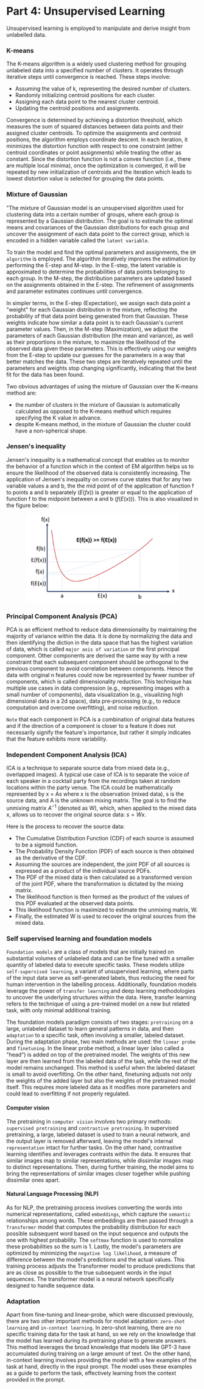 # Part 4: Unsupervised Learning
Unsupervised learning is employed to manipulate and derive insight from unlabelled data.
### K-means
The K-means algorithm is a widely used clustering method for grouping unlabeled data into a specified number of clusters. It operates through iterative steps until convergence is reached. These steps involve:

- Assuming the value of k, representing the desired number of clusters.
- Randomly initializing centroid positions for each cluster.
- Assigning each data point to the nearest cluster centroid.
- Updating the centroid positions and assignments.  

Convergence is determined by achieving a distortion threshold, which measures the sum of squared distances between data points and their assigned cluster centroids. To optimize the assignments and centroid positions, the algorithm employs coordinate descent. In each iteration, it minimizes the distortion function with respect to one constraint (either centroid coordinates or point assignments) while treating the other as constant. Since the distortion function is not a convex function (i.e., there are multiple local minima), once the optimization is converged, it will be repeated by new initialization of centroids and the iteration which leads to lowest distortion value is selected for grouping the data points.
### Mixture of Gaussian
"The mixture of Gaussian model is an unsupervised algorithm used for clustering data into a certain number of groups, where each group is represented by a Gaussian distribution. The goal is to estimate the optimal means and covariances of the Gaussian distributions for each group and uncover the assignment of each data point to the correct group, which is encoded in a hidden variable called the `latent variable`. 

To train the model and find the optimal parameters and assignments, the `EM algorithm` is employed. The algorithm iteratively improves the estimation by performing the E-step and M-step. In the E-step, the latent variable is approximated to determine the probabilities of data points belonging to each group. In the M-step, the distribution parameters are updated based on the  assignments obtained in the E-step. The refinement of assignments and parameter estimates continues until convergence.

In simpler terms, in the E-step (Expectation), we assign each data point a "weight" for each Gaussian distribution in the mixture, reflecting the probability of that data point being generated from that Gaussian. These weights indicate how similar a data point is to each Gaussian's current parameter values. Then, in the M-step (Maximization), we adjust the parameters of each Gaussian distribution (the mean and variance), as well as their proportions in the mixture, to maximize the likelihood of the observed data given these parameters. This is effectively using our weights from the E-step to update our guesses for the parameters in a way that better matches the data. These two steps are iteratively repeated until the parameters and weights stop changing significantly, indicating that the best fit for the data has been found.

Two obvious advantages of using the mixture of Gaussian over the K-means method are: 
- the number of clusters in the mixture of Gaussian is automatically calculated as opposed to the K-means method which requires specifying the K value in advance.
- despite K-means method, in the mixture of Gaussian the cluster could have a non-spherical shape.

### Jensen's inequality
Jensen's inequality is a mathematical concept that enables us to monitor the behavior of a function which in the context of EM algorithm helps us to ensure the likelihood of the observed data is consistently increasing. The application of Jensen's inequality on convex curve states that for any two variable values a and b, the the mid point of of the application of function f to points a and b separately ($E(fx)$) is greater or equal to the application of function f to the midpoint between a and b ($f(E(x))$). This is also visualized in the figure below:

<p align="center">
  <img src="Figure/Jensens_inequality.png" alt="Hypothesis Function" width="400"/>
</p>

### Principal Component Analysis (PCA)

PCA is an efficient method to reduce data dimensionality by maintaining the majority of variance within the data. It is done by normalizing the data and then identifying the diction in the data space that has the highest variation of data, which is called `major axis of variation` or the first principal component. Other components are derived the same way by with a new constraint that each subsequent component should be orthogonal to the previous component to avoid correlation between components. Hence the data with original n features could now be represented by fewer number of components, which is called dimensionality reduction. This technique has multiple use cases in data compression (e.g., representing images with a small number of components), data visualization (e.g., visualizing high dimensional data in a 2d space), data pre-processing (e.g., to reduce computation and overcome overfitting), and noise reduction.  

`Note` that each component in PCA is a combination of original data features and if the direction of a component is closer to a feature it does not necessarily signify the feature's importance, but rather it simply indicates that the feature exhibits more variability.

### Independent Component Analysis (ICA)

ICA is a technique to separate source data from mixed data (e.g., overlapped images). A typical use case of ICA is to separate the voice of each speaker in a cocktail party from the recordings taken at random locations within the party venue. The ICA could be mathematically represented by x = As where x is the observation (mixed data), s is the source data, and A is the unknown mixing matrix. The goal is to find the unmixing matrix $A^{-1}$ (denoted as W), which, when applied to the mixed data x, allows us to recover the original source data: $s = Wx$.

Here is the process to recover the source data: 
- The Cumulative Distribution Function (CDF) of each source is assumed to be a sigmoid function.
- The Probability Density Function (PDF) of each source is then obtained as the derivative of the CDF.
- Assuming the sources are independent, the joint PDF of all sources is expressed as a product of the individual source PDFs.
- The PDF of the mixed data is then calculated as a transformed version of the joint PDF, where the transformation is dictated by the mixing matrix.
- The likelihood function is then formed as the product of the values of this PDF evaluated at the observed data points.
- This likelihood function is maximized to estimate the unmixing matrix, W.
- Finally, the estimated W is used to recover the original sources from the mixed data.

### Self supervised learning and foundation models
`Foundation models` are a class of models that are initially trained on substantial volumes of unlabeled data and can be fine tuned with a smaller quantity of labeled data to execute specific tasks. These models utilize `self-supervised learning`, a variant of unsupervised learning, where parts of the input data serve as self-generated labels, thus reducing the need for human intervention in the labelling process. Additionally, foundation models leverage the power of `transfer learning` and deep learning methodologies to uncover the underlying structures within the data. Here, transfer learning refers to the technique of using a pre-trained model on a new but related task, with only minimal additional training.

The foundation models paradigm consists of two stages: `pretraining` on a large, unlabeled dataset to learn general patterns in data, and then `adaptation` to a specific task, often involving a smaller, labeled dataset. During the adaptation phase, two main methods are used: the `linear probe` and `finetuning`. In the linear probe method, a linear layer (also called a "head") is added on top of the pretrained model. The weights of this new layer are then learned from the labeled data of the task, while the rest of the model remains unchanged. This method is useful when the labeled dataset is small to avoid overfitting. On the other hand, finetuning adjusts not only the weights of the added layer but also the weights of the pretrained model itself. This requires more labeled data as it modifies more parameters and could lead to overfitting if not properly regulated.

#### Computer vision

The pretraining in `computer vision` involves two primary methods: `supervised pretraining` and `contrastive pretraining`. In supervised pretraining, a large, labeled dataset is used to train a neural network, and the output layer is removed afterward, leaving the model's internal `representation` intact for further tasks. On the other hand, contrastive learning identifies and leverages contrasts within the data. It ensures that similar images map to similar representations, while dissimilar images map to distinct representations. Then, during further training, the model aims to bring the representations of similar images closer together while pushing dissimilar ones apart.

#### Natural Language Processing (NLP)
As for NLP, the pretraining process involves converting the words into numerical representations, called `embeddings`, which capture the `semantic` relationships among words. These embeddings are then passed through a `Transformer` model that computes the probability distribution for each possible subsequent word based on the input sequence and outputs the one with highest probability. The `softmax` function is used to normalize these probabilities so the sum is 1. Lastly, the model's parameters are optimized by minimizing the `negative log likelihood`, a measure of difference between the model's predictions and the actual values. This training process adjusts the Transformer model to produce predictions that are as close as possible to the true subsequent words in the input sequences. The transformer model is a neural network specifically designed to handle sequence data.

### Adaptation
Apart from fine-tuning and linear-probe, which were discussed previously, there are two other important methods for model adaptation: `zero-shot learning` and `in-context learning`. In zero-shot learning, there are no specific training data for the task at hand, so we rely on the knowledge that the model has learned during its pretraining phase to generate answers. This method leverages the broad knowledge that models like GPT-3 have accumulated during training on a large amount of text. On the other hand, in-context learning involves providing the model with a few examples of the task at hand, directly in the input prompt. The model uses these examples as a guide to perform the task, effectively learning from the context provided in the prompt. 